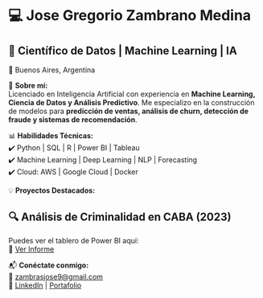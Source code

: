 # 💻 Jose Gregorio Zambrano Medina  
## 🚀 Científico de Datos | Machine Learning | IA  
📍 Buenos Aires, Argentina  

🎯 **Sobre mí:**  
Licenciado en Inteligencia Artificial con experiencia en **Machine Learning, Ciencia de Datos y Análisis Predictivo**. Me especializo en la construcción de modelos para **predicción de ventas, análisis de churn, detección de fraude y sistemas de recomendación**.  

📊 **Habilidades Técnicas:**  
✔️ Python | SQL | R | Power BI | Tableau  
✔️ Machine Learning | Deep Learning | NLP | Forecasting  
✔️ Cloud: AWS | Google Cloud | Docker  

💡 **Proyectos Destacados:**  
## 🔍 Análisis de Criminalidad en CABA (2023)
Puedes ver el tablero de Power BI aquí:  
🔗 [Ver Informe](https://app.powerbi.com/reportEmbed?reportId=ba28019f-87f3-4840-a6a2-591dd41a7ee6&autoAuth=true&ctid=6669feab-699f-4cbc-b42f-12d2e634e7d2)

 
📬 **Conéctate conmigo:**  
📧 zambrasjose9@gmail.com  
🔗 [LinkedIn](www.linkedin.com/in/josé-gregorio-zambrano-medina-46ba1520a) | [Portafolio](https://github.com/zambrajose9)  
